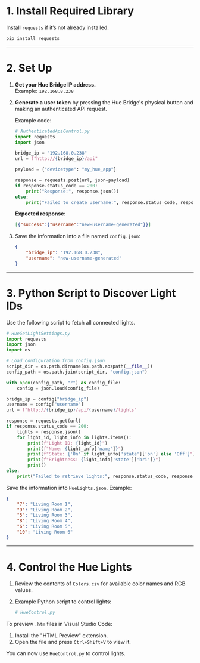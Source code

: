 # 1. Install Required Library

Install `requests` if it’s not already installed.

```bash
pip install requests
```

---

# 2. Set Up

1. **Get your Hue Bridge IP address.**  
   Example: `192.168.8.238`

2. **Generate a user token** by pressing the Hue Bridge's physical button and making an authenticated API request.

   Example code:

   ```python
   # AuthenticatedApiControl.py
   import requests
   import json

   bridge_ip = "192.168.0.238"
   url = f"http://{bridge_ip}/api"

   payload = {"devicetype": "my_hue_app"}

   response = requests.post(url, json=payload)
   if response.status_code == 200:
       print("Response:", response.json())
   else:
       print("Failed to create username:", response.status_code, response.text)
   ```

   **Expected response:**

   ```json
   [{"success":{"username":"new-username-generated"}}]
   ```

3. Save the information into a file named `config.json`:

   ```json
   {
       "bridge_ip": "192.168.0.238",
       "username": "new-username-generated"
   }
   ```

---

# 3. Python Script to Discover Light IDs

Use the following script to fetch all connected lights.

```python
# HueGetLightSettings.py
import requests
import json
import os

# Load configuration from config.json
script_dir = os.path.dirname(os.path.abspath(__file__))
config_path = os.path.join(script_dir, "config.json")

with open(config_path, "r") as config_file:
    config = json.load(config_file)

bridge_ip = config["bridge_ip"]
username = config["username"]
url = f"http://{bridge_ip}/api/{username}/lights"

response = requests.get(url)
if response.status_code == 200:
    lights = response.json()
    for light_id, light_info in lights.items():
        print(f"Light ID: {light_id}")
        print(f"Name: {light_info['name']}")
        print(f"State: {'On' if light_info['state']['on'] else 'Off'}")
        print(f"Brightness: {light_info['state']['bri']}")
        print()
else:
    print("Failed to retrieve lights:", response.status_code, response.text)
```

Save the information into `HueLights.json`. Example:

```json
{
    "7": "Living Room 1",
    "9": "Living Room 2",
    "5": "Living Room 3",
    "8": "Living Room 4",
    "6": "Living Room 5",
    "10": "Living Room 6"
}
```

---

# 4. Control the Hue Lights

1. Review the contents of `Colors.csv` for available color names and RGB values.

2. Example Python script to control lights:

   ```python
   # HueControl.py

   ```

To preview `.htm` files in Visual Studio Code:

1. Install the "HTML Preview" extension.
2. Open the file and press `Ctrl+Shift+V` to view it.

You can now use `HueControl.py` to control lights.
